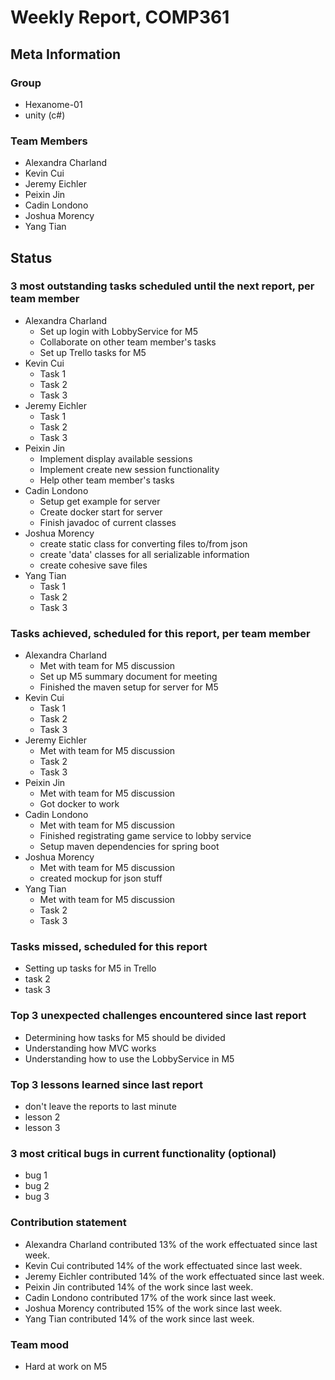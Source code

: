 # Weekly Report, COMP361

## Meta Information

### Group

 * Hexanome-01
 * unity (c#)

### Team Members

 * Alexandra Charland
 * Kevin Cui
 * Jeremy Eichler
 * Peixin Jin
 * Cadin Londono
 * Joshua Morency
 * Yang Tian

## Status

### 3 most outstanding tasks scheduled until the next report, per team member

 * Alexandra Charland
   * Set up login with LobbyService for M5
   * Collaborate on other team member's tasks
   * Set up Trello tasks for M5
 * Kevin Cui
   * Task 1
   * Task 2
   * Task 3
 * Jeremy Eichler
   * Task 1
   * Task 2
   * Task 3
 * Peixin Jin
   * Implement display available sessions
   * Implement create new session functionality
   * Help other team member's tasks
 * Cadin Londono
   * Setup get example for server
   * Create docker start for server
   * Finish javadoc of current classes
 * Joshua Morency
   * create static class for converting files to/from json
   * create 'data' classes for all serializable information
   * create cohesive save files
 * Yang Tian
   * Task 1
   * Task 2
   * Task 3

### Tasks achieved, scheduled for this report, per team member

 * Alexandra Charland
   * Met with team for M5 discussion
   * Set up M5 summary document for meeting
   * Finished the maven setup for server for M5
 * Kevin Cui
   * Task 1
   * Task 2
   * Task 3
 * Jeremy Eichler
   * Met with team for M5 discussion
   * Task 2
   * Task 3
 * Peixin Jin
   * Met with team for M5 discussion
   * Got docker to work
 * Cadin Londono
   * Met with team for M5 discussion
   * Finished registrating game service to lobby service
   * Setup maven dependencies for spring boot
 * Joshua Morency
   * Met with team for M5 discussion
   * created mockup for json stuff
 * Yang Tian
   * Met with team for M5 discussion
   * Task 2
   * Task 3

### Tasks missed, scheduled for this report

 * Setting up tasks for M5 in Trello
 * task 2
 * task 3

### Top 3 unexpected challenges encountered since last report

 * Determining how tasks for M5 should be divided
 * Understanding how MVC works
 * Understanding how to use the LobbyService in M5

### Top 3 lessons learned since last report

 * don't leave the reports to last minute
 * lesson 2
 * lesson 3

### 3 most critical bugs in current functionality (optional)

 * bug 1
 * bug 2
 * bug 3

### Contribution statement

 * Alexandra Charland contributed 13% of the work effectuated since last week.
 * Kevin Cui contributed 14% of the work effectuated since last week.
 * Jeremy Eichler contributed 14% of the work effectuated since last week.
 * Peixin Jin contributed 14% of the work since last week.
 * Cadin Londono contributed 17% of the work since last week.
 * Joshua Morency contributed 15% of the work since last week.
 * Yang Tian contributed 14% of the work since last week.

### Team mood

 * Hard at work on M5
